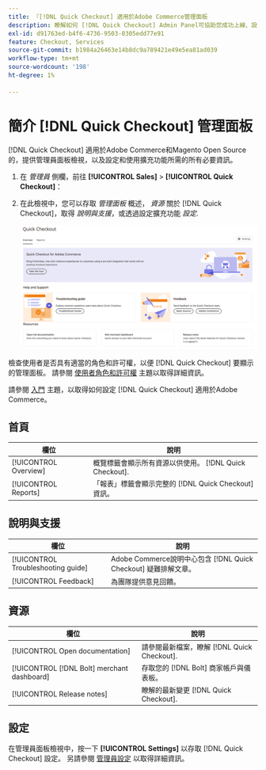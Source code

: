 ```yaml
---
title: 『[!DNL Quick Checkout] 適用於Adobe Commerce管理面板
description: 瞭解如何 [!DNL Quick Checkout] Admin Panel可協助您成功上線、設定和視覺化擴充功能。
exl-id: d91763ed-b4f6-4736-9503-0305edd77e91
feature: Checkout, Services
source-git-commit: b1984a26463e14b8dc9a789421e49e5ea81ad039
workflow-type: tm+mt
source-wordcount: '198'
ht-degree: 1%

---
```


# 簡介 [!DNL Quick Checkout] 管理面板

[!DNL Quick Checkout] 適用於Adobe Commerce和Magento Open Source的，提供管理員面板檢視，以及設定和使用擴充功能所需的所有必要資訊。

1. 在 _管理員_ 側欄，前往 **[!UICONTROL Sales]** > **[!UICONTROL Quick Checkout]**：
1. 在此檢視中，您可以存取 _管理面板_ 概述， _資源_ 關於 [!DNL Quick Checkout]，取得 _說明與支援_，或透過設定擴充功能 _設定_.

   ![功能表快速簽出](assets/admin-panel-view.png)

檢查使用者是否具有適當的角色和許可權，以便 [!DNL Quick Checkout] 要顯示的管理面板。 請參閱 [使用者角色和許可權](../quick-checkout/user-roles-setup.md) 主題以取得詳細資訊。

請參閱 [入門](../quick-checkout/onboarding.md) 主題，以取得如何設定 [!DNL Quick Checkout] 適用於Adobe Commerce。

## 首頁

| 欄位 | 說明 |
|---|---|
| [!UICONTROL Overview] | 概覽標籤會顯示所有資源以供使用。 [!DNL Quick Checkout]. |
| [!UICONTROL Reports] | 「報表」標籤會顯示完整的 [!DNL Quick Checkout] 資訊。 |

## 說明與支援

| 欄位 | 說明 |
|---|---|
| [!UICONTROL Troubleshooting guide] | Adobe Commerce說明中心包含 [!DNL Quick Checkout] 疑難排解文章。 |
| [!UICONTROL Feedback] | 為團隊提供意見回饋。 |

## 資源

| 欄位 | 說明 |
|---|---|
| [!UICONTROL Open documentation] | 請參閱最新檔案，瞭解 [!DNL Quick Checkout]. |
| [!UICONTROL [!DNL Bolt] merchant dashboard] | 存取您的 [!DNL Bolt] 商家帳戶與儀表板。 |
| [!UICONTROL Release notes] | 瞭解的最新變更 [!DNL Quick Checkout]. |

## 設定

在管理員面板檢視中，按一下 **[!UICONTROL Settings]** 以存取 [!DNL Quick Checkout] 設定。 另請參閱 [管理員設定](onboarding.md#complete-admin-configuration) 以取得詳細資訊。
